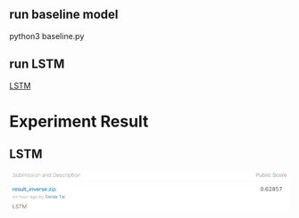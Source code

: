 ## run baseline model
python3 baseline.py
## run LSTM
[LSTM](https://github.com/nomiaro/DigitalMedicine_Case1/tree/main/LSTM)
# Experiment Result
## LSTM
![image](https://github.com/nomiaro/DigitalMedicine_Case1/blob/main/LSTM/Experiment_Result.png)
